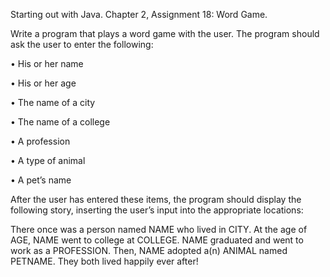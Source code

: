 Starting out with Java. Chapter 2, Assignment 18: Word Game.

Write a program that plays a word game with the user. The program should ask the user to
enter the following:

• His or her name

• His or her age

• The name of a city

• The name of a college

• A profession

• A type of animal

• A pet’s name

After the user has entered these items, the program should display the following story, inserting
the user’s input into the appropriate locations:

There once was a person named NAME who lived in CITY. At the age of AGE,
NAME went to college at COLLEGE. NAME graduated and went to work as a
PROFESSION. Then, NAME adopted a(n) ANIMAL named PETNAME. They both lived
happily ever after!
